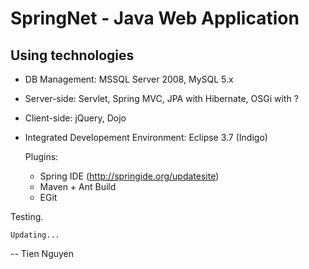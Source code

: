 SpringNet - Java Web Application
========================================


Using technologies
------------------

* DB Management: MSSQL Server 2008, MySQL 5.x

* Server-side: Servlet, Spring MVC, JPA with Hibernate, OSGi with ?

* Client-side: jQuery, Dojo

* Integrated Developement Environment: Eclipse 3.7 (Indigo)

    Plugins:

  * Spring IDE (http://springide.org/updatesite)
  * Maven + Ant Build
  * EGit

Testing.

    Updating...


--
Tien Nguyen
